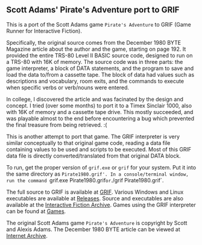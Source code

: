 ## Scott Adams' Pirate's Adventure port to GRIF

This is a port of the Scott Adams game `Pirate's Adventure` to GRIF (Game Runner for Interactive Fiction).

Specifically, the original source comes from the December 1980 BYTE Magazine article about the author and the game, starting on page 192. It provided the entire TRS-80 Level II BASIC source code, designed to run on a TRS-80 with 16K of memory. The source code was in three parts: the game interpreter, a block of DATA statements, and the program to save and load the data to/from a cassette tape. The block of data had values such as descriptions and vocabulary, room exits, and the commands to execute when specific verbs or verb/nouns were entered.

In college, I discovered the article and was facinated by the design and concept. I tried (over some months) to port it to a Timex Sinclair 1000, also with 16K of memory and a cassette tape drive. This mostly succeeded, and was playable almost to the end before encountering a bug which prevented the final treasure from being retrieved. :(

This is another attempt to port that game. The GRIF interpreter is very similar conceptually to that original game code, reading a data file containing values to be used and scripts to be executed. Most of this GRIF data file is directly converted/translated from that original DATA block.

To run, get the proper version of `grif.exe` or `grif` for your system. Put it into the same directory as `Pirate1980.grif'. In a console/terminal window, run the command `grif.exe Pirate1980.grif` or `./grif Pirate1980.grif`.

The full source to GRIF is available at [GRIF](https://github.com/BakkerGames/GRIF). Various Windows and Linux executables are available at [Releases](https://github.com/BakkerGames/GRIF/releases). Source and executables are also available at the [Interactive Fiction Archive](https://www.ifarchive.org/indexes/if-archive/programming/grif/). Games using the GRIF interpreter can be found at [Games](https://www.ifarchive.org/indexes/if-archive/games/grif/).

The original Scott Adams game `Pirate's Adventure` is copyright by Scott and Alexis Adams. The December 1980 BYTE article can be viewed at [Internet Archive](https://archive.org/details/byte-magazine-1980-12/page/n193/mode/2up).